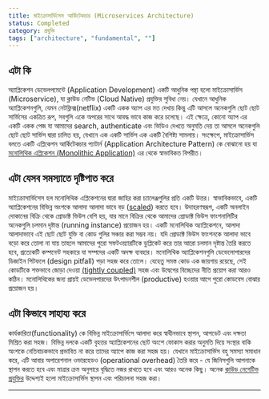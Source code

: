 ```yaml
---
title: মাইক্রোসার্ভিসেস আর্কিটেকচার (Microservices Architecture)
status: Completed
category: প্রযুক্তি
tags: ["architecture", "fundamental", ""]
---
```


## এটা কি

অ্যাপ্লিকেশন ডেভেলপমেন্টে (Application Development) একটি আধুনিক পন্থা হলো মাইক্রোসার্ভিস (Microservice), যা ক্লাউড নেটিভ (Cloud Native) প্রযুক্তির সুবিধা নেয়। যেখানে আধুনিক অ্যাপ্লিকেশনগুলি, যেমন নেটফ্লিক্স(netflix) একটি একক অ্যাপ এর মত দেখায় কিন্তু এটি আসলে অনেকগুলি ছোট ছোট সার্ভিসের একত্রিত রূপ, সবগুলি একে অপরের সাথে আবদ্ধ ভাবে কাজ করে চলেছে। এই ক্ষেত্রে, কোনো অ্যাপ এর একটি একক পেজ যা আমাদের search, authenticate এবং ভিডিও দেখতে অনুমতি দেয় তা আসলে অনেকগুলি ছোট ছোট সার্ভিস দ্বারা চালিত হয়, যেখানে এক একটি সার্ভিস এক একটি বৈশিষ্ট্য সামলায়। সংক্ষেপে, মাইক্রোসার্ভিস বলতে একটি এপ্লিকেশন আর্কিটেকচার প্যাটার্ন (Application Architecture Pattern) কে বোঝানো হয় যা [মনোলিথিক এপ্লিকেশন (Monolithic Application)](/bn/monolithic_apps/) এর থেকে স্বাভাবিকত বিপরীত।

## এটা যেসব সমস্যাতে দৃষ্টিপাত করে

মাইক্রোসার্ভিসেস হল মনোলিথিক এপ্লিকেশনের দ্বারা জাহির করা চ্যালেঞ্জগুলির প্রতি একটি উত্তর। স্বাভাবিকভাবে, একটি অ্যাপ্লিকেশনের বিভিন্ন অংশকে আলাদা আলাদা ভাবে বড় ([scaled](/bn/scalability/)) করতে হবে। উদাহরণস্বরূপ, একটি অনলাইন দোকানের বিক্রি থেকে প্রোডাক্ট ভিউস বেশি হয়, যার মানে বিক্রির থেকে আমাদের প্রোডাক্ট ভিউস ফাংশনালিটির অনেকগুলি চলমান দৃষ্টান্ত (running instance) প্রয়োজন হয়। একটি মনোলিথিক অ্যাপ্লিকেশনে, আলাদা আলাদাভাবে এই ছোট ছোট যুক্তি বা কোড গুলির সঞ্চার করা সম্ভব নয়। যদি প্রোডাক্ট ভিউস ফাংশনকে আলাদা ভাবে বড়ো করে তোলা না যায় তাহলে আমাদের পুরো সফটওয়্যারটিকে ডুপ্লিকেট করে তার আরো চলমান দৃষ্টান্ত তৈরি করতে হবে, প্রত্যেকটি কম্পনেন্ট সহকারে যা সম্পদের একটি অদক্ষ ব্যবহার। মনোলিথিক অ্যাপ্লিকেশনগুলি ডেভেলোপারদের ডিজাইন পিটফলে (design pitfall) পড়া সহজ করে তোলে। যেহেতু সমস্ত কোড এক জায়গায় রয়েছে, সেই কোডটিকে শক্তভাবে জোড়া দেওয়া [(tightly coupled)](/bn/tightly_coupled_architectures/) সহজ এবং উদ্বেগের বিচ্ছেদের নীতি প্রয়োগ করা আরও কঠিন। মনোলিথিকের জন্য প্রায়ই ডেভেলপারদের উৎপাদনশীল (productive) হওয়ার আগে পুরো কোডবেস বোঝার প্রয়োজন হয়।

## এটা কিভাবে সাহায্য করে

কার্যকারিতা(functionality) কে বিভিন্ন মাইক্রোসার্ভিসে আলাদা করে স্বাধীনভাবে স্থাপন, আপডেট এবং দক্ষতা মিশ্রিত করা সহজ। বিভিন্ন দলকে একটি বৃহত্তর অ্যাপ্লিকেশনের ছোট অংশে ফোকাস করার অনুমতি দিয়ে সংস্থার বাকি অংশকে নেতিবাচকভাবে প্রভাবিত না করে তাদের অ্যাপে কাজ করা সহজ হয়। যেখানে মাইক্রোসার্ভিস বহু সমস্যা সমাধান করে, এটি আবার অপারেশনাল ওভারহেডও (operational overhead) তৈরি করে - যে জিনিসগুলি আপনাকে স্থাপন করতে হবে এবং মাত্রার ক্রম অনুসারে বৃদ্ধিতে নজর রাখতে হবে এবং আরও অনেক কিছু। অনেক [ক্লাউড নেগেটিভ প্রযুক্তির](/bn/cloud_native_tech/) উদ্দেশ্যই হলো মাইক্রোসার্ভিস স্থাপন এবং পরিচালনা সহজ করা।

---
